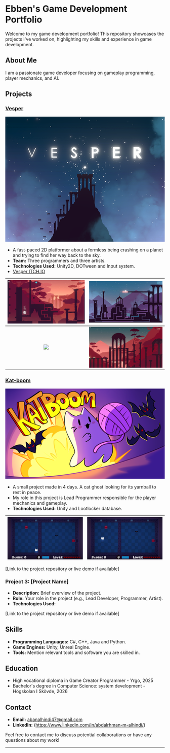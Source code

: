 
# Ebben's Game Development Portfolio

Welcome to my game development portfolio! This repository showcases the projects I've worked on, highlighting my skills and experience in game development.

## About Me

I am a passionate game developer focusing on gameplay programming, player mechanics, and AI.
## Projects

### [Vesper](https://github.com/Samurai-Ebben/Portflio/tree/main/Vesper)
![Thumbnail](/Vesper/Images/vesper_thumbnail.png)

- A fast-paced 2D platformer about a formless being crashing on a planet and trying to find her way back to the sky.
- **Team:** Three programmers and three artists.
- **Technologies Used:** Unity2D, DOTween and Input system.
- [Vesper ITCH.IO](https://yrgo-game-creator.itch.io/vesper)


![](/Vesper/Images/Screenshot2024-01-04145910.png)    |  ![](/Vesper/Images/3G5X+H.png)
:-------------------------:|:-------------------------:
![](/Vesper/Images/vesper_trailer_v2.gif)              |  ![](/Vesper/Images/Screenshot2024-01-04150218.png)
  


### [Kat-boom](https://github.com/Samurai-Ebben/Portflio/tree/main/Kat-boom)
![Thumbnail_katboom](/Kat-boom/Images/splashart.png)

- A small project made in 4 days. A cat ghost looking for its yarnball to rest in peace.
- My role in this project is Lead Programmer responsible for the player mechanics and gameplay.
- **Technologies Used:** Unity and Lootlocker database.

![](/Kat-boom/Images/GhostMode.gif)    |  ![](/Kat-boom/Images/Movement.gif)
:-------------------------:|:-------------------------:

[Link to the project repository or live demo if available]

### Project 3: [Project Name]

- **Description:** Brief overview of the project.
- **Role:** Your role in the project (e.g., Lead Developer, Programmer, Artist).
- **Technologies Used:** 

[Link to the project repository or live demo if available]

## Skills

- **Programming Languages:** C#, C++, Java and Python.
- **Game Engines:** Unity, Unreal Engine.
- **Tools:** Mention relevant tools and software you are skilled in.

## Education

- High vocational diploma in Game Creator Programmer - Yrgo, 2025
- Bachelor's degree in Computer Science: system development - Högskolan I Skövde, 2026

## Contact

- **Email:** abanalhindi47@gmail.com
- **LinkedIn:** (https://www.linkedin.com/in/abdalrhman-m-alhindi/)

Feel free to contact me to discuss potential collaborations or have any questions about my work!

---
